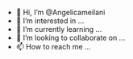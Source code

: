 - 👋 Hi, I’m @Angelicameilani
- 👀 I’m interested in ...
- 🌱 I’m currently learning ...
- 💞️ I’m looking to collaborate on ...
- 📫 How to reach me ...

<!---
Angelicameilani/Angelicameilani is a ✨ special ✨ repository because its `README.md` (this file) appears on your GitHub profile.
You can click the Preview link to take a look at your changes.
--->
